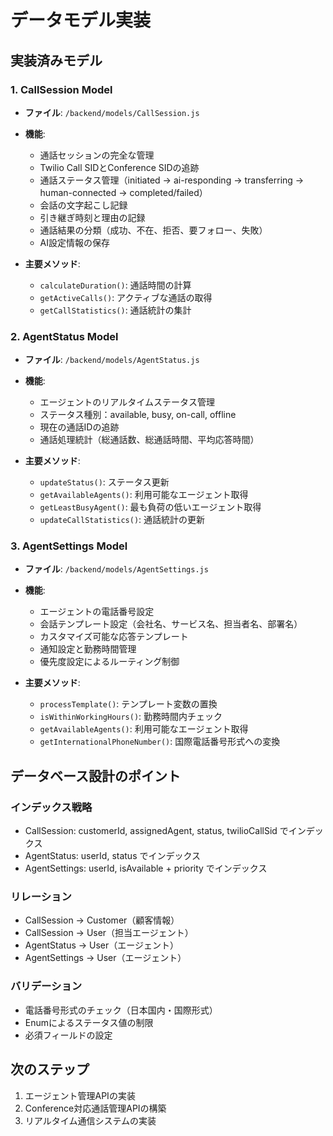 # データモデル実装

## 実装済みモデル

### 1. CallSession Model
- **ファイル**: `/backend/models/CallSession.js`
- **機能**:
  - 通話セッションの完全な管理
  - Twilio Call SIDとConference SIDの追跡
  - 通話ステータス管理（initiated → ai-responding → transferring → human-connected → completed/failed）
  - 会話の文字起こし記録
  - 引き継ぎ時刻と理由の記録
  - 通話結果の分類（成功、不在、拒否、要フォロー、失敗）
  - AI設定情報の保存

- **主要メソッド**:
  - `calculateDuration()`: 通話時間の計算
  - `getActiveCalls()`: アクティブな通話の取得
  - `getCallStatistics()`: 通話統計の集計

### 2. AgentStatus Model
- **ファイル**: `/backend/models/AgentStatus.js`
- **機能**:
  - エージェントのリアルタイムステータス管理
  - ステータス種別：available, busy, on-call, offline
  - 現在の通話IDの追跡
  - 通話処理統計（総通話数、総通話時間、平均応答時間）

- **主要メソッド**:
  - `updateStatus()`: ステータス更新
  - `getAvailableAgents()`: 利用可能なエージェント取得
  - `getLeastBusyAgent()`: 最も負荷の低いエージェント取得
  - `updateCallStatistics()`: 通話統計の更新

### 3. AgentSettings Model
- **ファイル**: `/backend/models/AgentSettings.js`
- **機能**:
  - エージェントの電話番号設定
  - 会話テンプレート設定（会社名、サービス名、担当者名、部署名）
  - カスタマイズ可能な応答テンプレート
  - 通知設定と勤務時間管理
  - 優先度設定によるルーティング制御

- **主要メソッド**:
  - `processTemplate()`: テンプレート変数の置換
  - `isWithinWorkingHours()`: 勤務時間内チェック
  - `getAvailableAgents()`: 利用可能なエージェント取得
  - `getInternationalPhoneNumber()`: 国際電話番号形式への変換

## データベース設計のポイント

### インデックス戦略
- CallSession: customerId, assignedAgent, status, twilioCallSid でインデックス
- AgentStatus: userId, status でインデックス
- AgentSettings: userId, isAvailable + priority でインデックス

### リレーション
- CallSession → Customer（顧客情報）
- CallSession → User（担当エージェント）
- AgentStatus → User（エージェント）
- AgentSettings → User（エージェント）

### バリデーション
- 電話番号形式のチェック（日本国内・国際形式）
- Enumによるステータス値の制限
- 必須フィールドの設定

## 次のステップ
1. エージェント管理APIの実装
2. Conference対応通話管理APIの構築
3. リアルタイム通信システムの実装